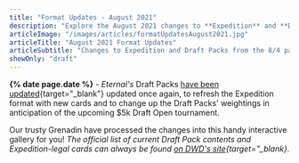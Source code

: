 ```yaml
---
title: "Format Updates - August 2021"
description: "Explore the August 2021 changes to **Expedition** and **Draft Packs** in this **interactive gallery**."
articleImage: "/images/articles/formatUpdatesAugust2021.jpg"
articleTitle: "August 2021 Format Updates"
articleSubtitle: "Changes to Expedition and Draft Packs from the 8/4 patch"
showOnly: "draft"
---
```

**{% date page.date %}** - *Eternal's* Draft Packs [have been updated][8/4 Update]{target="_blank"} updated once again, to refresh the Expedition format with new cards and to change up the Draft Packs' weightings in anticipation of the upcoming $5k Draft Open tournament.

 [8/4 Update]: https://www.direwolfdigital.com/news/8-4-2021-live-balance-update/

Our trusty Grenadin have processed the changes into this handy interactive gallery for you! *The official list of current Draft Pack contents and Expedition-legal cards can always be found [on DWD's site][Card List]{target="_blank}.*

 [Card List]: https://www.direwolfdigital.com/news/draft-packs-card-list/